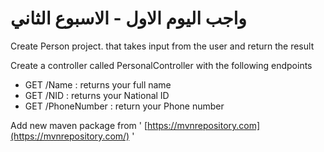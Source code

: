 # واجب اليوم الاول - الاسبوع الثاني


Create Person project. that takes input from the user and return the result 

Create a controller called PersonalController with the following endpoints

- GET /Name : returns your full name
- GET /NID : returns your National ID
- GET /PhoneNumber : return your Phone number

Add new maven package from ' [https://mvnrepository.com](https://mvnrepository.com/) '

